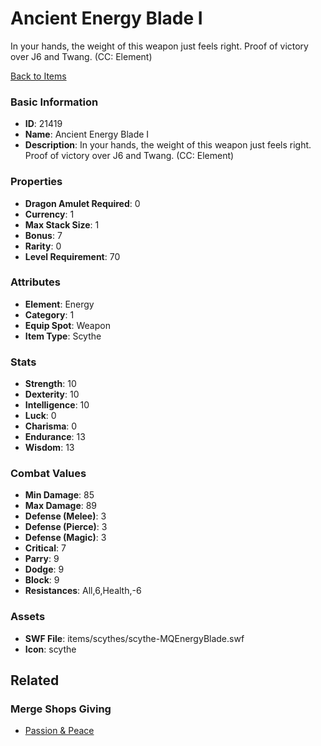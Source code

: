 # Ancient Energy Blade I

In your hands, the weight of this weapon just feels right. Proof of victory over J6 and Twang. (CC: Element)

[Back to Items](../items.md)

### Basic Information

- **ID**: 21419
- **Name**: Ancient Energy Blade I
- **Description**: In your hands, the weight of this weapon just feels right. Proof of victory over J6 and Twang. (CC: Element)

### Properties

- **Dragon Amulet Required**: 0
- **Currency**: 1
- **Max Stack Size**: 1
- **Bonus**: 7
- **Rarity**: 0
- **Level Requirement**: 70

### Attributes

- **Element**: Energy
- **Category**: 1
- **Equip Spot**: Weapon
- **Item Type**: Scythe

### Stats

- **Strength**: 10
- **Dexterity**: 10
- **Intelligence**: 10
- **Luck**: 0
- **Charisma**: 0
- **Endurance**: 13
- **Wisdom**: 13

### Combat Values

- **Min Damage**: 85
- **Max Damage**: 89
- **Defense (Melee)**: 3
- **Defense (Pierce)**: 3
- **Defense (Magic)**: 3
- **Critical**: 7
- **Parry**: 9
- **Dodge**: 9
- **Block**: 9
- **Resistances**: All,6,Health,-6

### Assets

- **SWF File**: items/scythes/scythe-MQEnergyBlade.swf
- **Icon**: scythe

## Related

### Merge Shops Giving

- [Passion & Peace](../merge-shops/389-passion-peace.md)


